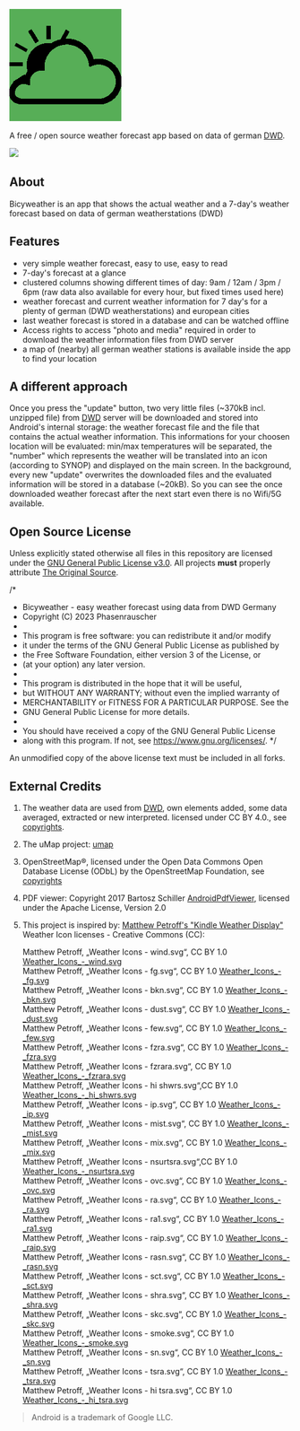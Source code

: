 
![Bicyweather Banner v1.0](app/src/main/res/drawable-200dpi/bkngreen.png)

A free / open source weather forecast app based on data of german [DWD](https://opendata.dwd.de).

[<img src="https://fdroid.gitlab.io/artwork/badge/get-it-on.png" height="75" />]()



## About

Bicyweather is an app that shows the actual weather and a 7-day's weather forecast based on data of german weatherstations (DWD) 

## Features

- very simple weather forecast, easy to use, easy to read
- 7-day's forecast at a glance
- clustered columns showing different times of day: 9am / 12am / 3pm / 6pm (raw data also available for every hour, but fixed times used here)
- weather forecast and current weather information for 7 day's for a plenty of german (DWD weatherstations) and european cities 
- last weather forecast is stored in a database and can be watched offline
- Access rights to access "photo and media" required in order to download the weather information files from DWD server
- a map of (nearby) all german weather stations is available inside the app to find your location

## A different approach 

Once you press the "update" button, two very little files (~370kB incl. unzipped file) from [DWD](https://opendata.dwd.de) server will be downloaded and stored into Android's internal storage: the weather forecast file and the file that contains the actual weather information. This informations for your choosen location will be evaluated: min/max temperatures will be separated, the "number" which represents the weather will be translated into an icon (according to SYNOP) and displayed on the main screen. 
In the background, every new "update" overwrites the downloaded files and the evaluated information will be stored in a database (~20kB). So you can see the once downloaded weather forecast after the next start even there is no Wifi/5G available.  

## Open Source License

Unless explicitly stated otherwise all files in this repository are licensed under the [GNU General Public License v3.0](https://www.gnu.org/licenses/gpl-3.0-standalone.html). All projects **must** properly attribute [The Original Source](https://github.com/phasenrauscher/Weather).

/*
 * Bicyweather - easy weather forecast using data from DWD Germany
 * Copyright (C) 2023 Phasenrauscher
 *
 * This program is free software: you can redistribute it and/or modify
 * it under the terms of the GNU General Public License as published by
 * the Free Software Foundation, either version 3 of the License, or
 * (at your option) any later version.
 *
 * This program is distributed in the hope that it will be useful,
 * but WITHOUT ANY WARRANTY; without even the implied warranty of
 * MERCHANTABILITY or FITNESS FOR A PARTICULAR PURPOSE.  See the
 * GNU General Public License for more details.
 *
 * You should have received a copy of the GNU General Public License
 * along with this program.  If not, see <https://www.gnu.org/licenses/>.
 */

An unmodified copy of the above license text must be included in all forks.

## External Credits

 1. The weather data are used from [DWD](https://opendata.dwd.de/weather), own elements added, some data averaged, extracted or new interpreted. licensed under CC BY 4.0., see [copyrights](https://www.dwd.de/DE/service/rechtliche_hinweise/rechtliche_hinweise_node.html).
 2. The uMap project: [umap](https://umap.openstreetmap.de/de)
 3. OpenStreetMap®, licensed under the Open Data Commons Open Database License (ODbL) by the OpenStreetMap Foundation, see [copyrights](https://www.openstreetmap.org/copyright) 
 4. PDF viewer: Copyright 2017 Bartosz Schiller [AndroidPdfViewer](https://github.com/barteksc/AndroidPdfViewer), licensed under the Apache License, Version 2.0
 5. This project is inspired by:  [Matthew Petroff's "Kindle Weather Display"](https://mpetroff.net/2012/09/kindle-weather-display/)
	Weather Icon licenses - Creative Commons (CC):


    Matthew Petroff, „Weather Icons - wind.svg“, 	CC BY 1.0 [Weather_Icons_-_wind.svg](https://commons.wikimedia.org/wiki/File:Weather_Icons_-_wind.svg)<br>
    Matthew Petroff, „Weather Icons - fg.svg“, 	    CC BY 1.0 [Weather_Icons_-_fg.svg](https://commons.wikimedia.org/wiki/File:Weather_Icons_-_fg.svg)<br>
    Matthew Petroff, „Weather Icons - bkn.svg“, 	CC BY 1.0 [Weather_Icons_-_bkn.svg](https://commons.wikimedia.org/wiki/File:Weather_Icons_-_bkn.svg)<br>
    Matthew Petroff, „Weather Icons - dust.svg“, 	CC BY 1.0 [Weather_Icons_-_dust.svg](https://commons.wikimedia.org/wiki/File:Weather_Icons_-_dust.svg)<br>
    Matthew Petroff, „Weather Icons - few.svg“, 	CC BY 1.0 [Weather_Icons_-_few.svg](https://commons.wikimedia.org/wiki/File:Weather_Icons_-_few.svg)<br>
    Matthew Petroff, „Weather Icons - fzra.svg“, 	CC BY 1.0 [Weather_Icons_-_fzra.svg](https://commons.wikimedia.org/wiki/File:Weather_Icons_-_fzra.svg)<br>
    Matthew Petroff, „Weather Icons - fzrara.svg“, 	CC BY 1.0 [Weather_Icons_-_fzrara.svg](https://commons.wikimedia.org/wiki/File:Weather_Icons_-_fzrara.svg)<br>
    Matthew Petroff, „Weather Icons - hi shwrs.svg“,CC BY 1.0 [Weather_Icons_-_hi_shwrs.svg](https://commons.wikimedia.org/wiki/File:Weather_Icons_-_hi_shwrs.svg)<br>
    Matthew Petroff, „Weather Icons - ip.svg“, 	    CC BY 1.0 [Weather_Icons_-_ip.svg](https://commons.wikimedia.org/wiki/File:Weather_Icons_-_ip.svg)<br>
    Matthew Petroff, „Weather Icons - mist.svg“, 	CC BY 1.0 [Weather_Icons_-_mist.svg](https://commons.wikimedia.org/wiki/File:Weather_Icons_-_mist.svg)<br>
    Matthew Petroff, „Weather Icons - mix.svg“, 	CC BY 1.0 [Weather_Icons_-_mix.svg](https://commons.wikimedia.org/wiki/File:Weather_Icons_-_mix.svg)<br>
    Matthew Petroff, „Weather Icons - nsurtsra.svg“,CC BY 1.0 [Weather_Icons_-_nsurtsra.svg](https://commons.wikimedia.org/wiki/File:Weather_Icons_-_nsurtsra.svg)<br>
    Matthew Petroff, „Weather Icons - ovc.svg“, 	CC BY 1.0 [Weather_Icons_-_ovc.svg](https://commons.wikimedia.org/wiki/File:Weather_Icons_-_ovc.svg)<br>
    Matthew Petroff, „Weather Icons - ra.svg“, 	    CC BY 1.0 [Weather_Icons_-_ra.svg](https://commons.wikimedia.org/wiki/File:Weather_Icons_-_ra.svg)<br>
    Matthew Petroff, „Weather Icons - ra1.svg“, 	CC BY 1.0 [Weather_Icons_-_ra1.svg](https://commons.wikimedia.org/wiki/File:Weather_Icons_-_ra1.svg)<br>
    Matthew Petroff, „Weather Icons - raip.svg“, 	CC BY 1.0 [Weather_Icons_-_raip.svg](https://commons.wikimedia.org/wiki/File:Weather_Icons_-_raip.svg)<br>
    Matthew Petroff, „Weather Icons - rasn.svg“, 	CC BY 1.0 [Weather_Icons_-_rasn.svg](https://commons.wikimedia.org/wiki/File:Weather_Icons_-_rasn.svg)<br>
    Matthew Petroff, „Weather Icons - sct.svg“, 	CC BY 1.0 [Weather_Icons_-_sct.svg](https://commons.wikimedia.org/wiki/File:Weather_Icons_-_sct.svg)<br>
    Matthew Petroff, „Weather Icons - shra.svg“, 	CC BY 1.0 [Weather_Icons_-_shra.svg](https://commons.wikimedia.org/wiki/File:Weather_Icons_-_shra.svg)<br>
    Matthew Petroff, „Weather Icons - skc.svg“, 	CC BY 1.0 [Weather_Icons_-_skc.svg](https://commons.wikimedia.org/wiki/File:Weather_Icons_-_skc.svg)<br>
    Matthew Petroff, „Weather Icons - smoke.svg“, 	CC BY 1.0 [Weather_Icons_-_smoke.svg](https://commons.wikimedia.org/wiki/File:Weather_Icons_-_smoke.svg)<br>
    Matthew Petroff, „Weather Icons - sn.svg“, 	    CC BY 1.0 [Weather_Icons_-_sn.svg](https://commons.wikimedia.org/wiki/File:Weather_Icons_-_sn.svg)<br>
    Matthew Petroff, „Weather Icons - tsra.svg“, 	CC BY 1.0 [Weather_Icons_-_tsra.svg](https://commons.wikimedia.org/wiki/File:Weather_Icons_-_tsra.svg)<br>
    Matthew Petroff, „Weather Icons - hi tsra.svg“, CC BY 1.0 [Weather_Icons_-_hi_tsra.svg](https://commons.wikimedia.org/wiki/File:Weather_Icons_-_hi_tsra.svg)<br>

> Android is a trademark of Google LLC.
